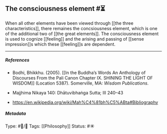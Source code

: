 ## The consciousness element  #⏳ 

When all other elements have been viewed through [[the three characteristics]], there remaines the concsiousness element, which is one of the additional two of [[the great elements]]. The consciousness element is used to cognize [[feeling]] and the arising and passing of [[sense impression]]s which these [[feeling]]s are dependent.

___

##### References

- Bodhi, Bhikkhu. (2005). [[In the Buddha’s Words An Anthology of Discourses From the Pali Canon Chapter IX. SHINING THE LIGHT OF WISDOM]] (Location 5387). Somerville, MA: _Wisdom Publications_.

- Majjhima Nikaya 140: Dhātuvibhaṅga Sutta; III 240–43

- https://en.wikipedia.org/wiki/Mah%C4%81bh%C5%ABta#Bibliography

##### Metadata
Type: #🔵/🔵 
Tags: [[Philosophy]] 
Status: #☀️ 